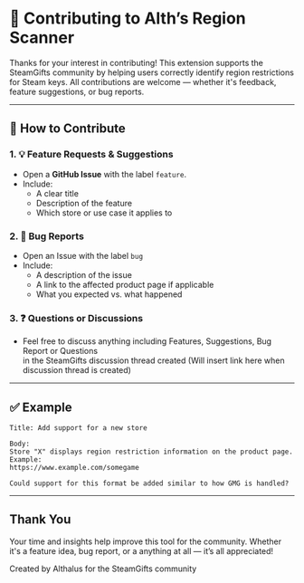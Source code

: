 # 🤝 Contributing to Alth’s Region Scanner

Thanks for your interest in contributing! This extension supports the SteamGifts community by helping users correctly identify region restrictions for Steam keys. All contributions are welcome — whether it's feedback, feature suggestions, or bug reports.

---

## 📝 How to Contribute

### 1. 💡 Feature Requests & Suggestions

- Open a **GitHub Issue** with the label `feature`.
- Include:
  - A clear title
  - Description of the feature
  - Which store or use case it applies to

### 2. 🐛 Bug Reports

- Open an Issue with the label `bug`
- Include:
  - A description of the issue
  - A link to the affected product page if applicable
  - What you expected vs. what happened

### 3. ❓ Questions or Discussions

- Feel free to discuss anything including Features, Suggestions, Bug Report or Questions\
  in the SteamGifts discussion thread created (Will insert link here when discussion thread is created)&#x20;

---

## ✅ Example

```
Title: Add support for a new store

Body:
Store "X" displays region restriction information on the product page. Example:
https://www.example.com/somegame

Could support for this format be added similar to how GMG is handled?
```

---

## Thank You

Your time and insights help improve this tool for the community. Whether it's a feature idea, bug report, or a anything at all — it’s all appreciated!

Created by Althalus for the SteamGifts community

